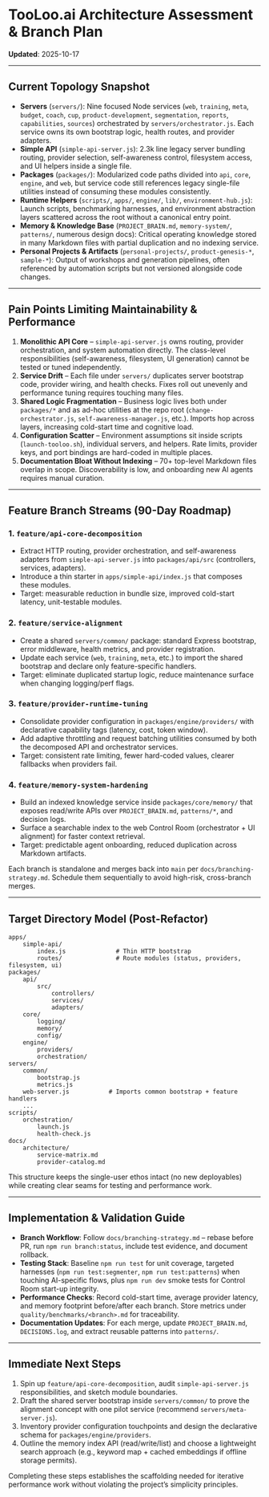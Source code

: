 # TooLoo.ai Architecture Assessment & Branch Plan

**Updated**: 2025-10-17

---

## Current Topology Snapshot

- **Servers** (`servers/`): Nine focused Node services (`web`, `training`, `meta`, `budget`, `coach`, `cup`, `product-development`, `segmentation`, `reports`, `capabilities`, `sources`) orchestrated by `servers/orchestrator.js`. Each service owns its own bootstrap logic, health routes, and provider adapters.
- **Simple API** (`simple-api-server.js`): 2.3k line legacy server bundling routing, provider selection, self-awareness control, filesystem access, and UI helpers inside a single file.
- **Packages** (`packages/`): Modularized code paths divided into `api`, `core`, `engine`, and `web`, but service code still references legacy single-file utilities instead of consuming these modules consistently.
- **Runtime Helpers** (`scripts/`, `apps/`, `engine/`, `lib/`, `environment-hub.js`): Launch scripts, benchmarking harnesses, and environment abstraction layers scattered across the root without a canonical entry point.
- **Memory & Knowledge Base** (`PROJECT_BRAIN.md`, `memory-system/`, `patterns/`, numerous design docs): Critical operating knowledge stored in many Markdown files with partial duplication and no indexing service.
- **Personal Projects & Artifacts** (`personal-projects/`, `product-genesis-*`, `sample-*`): Output of workshops and generation pipelines, often referenced by automation scripts but not versioned alongside code changes.

---

## Pain Points Limiting Maintainability & Performance

1. **Monolithic API Core** – `simple-api-server.js` owns routing, provider orchestration, and system automation directly. The class-level responsibilities (self-awareness, filesystem, UI generation) cannot be tested or tuned independently.
2. **Service Drift** – Each file under `servers/` duplicates server bootstrap code, provider wiring, and health checks. Fixes roll out unevenly and performance tuning requires touching many files.
3. **Shared Logic Fragmentation** – Business logic lives both under `packages/*` and as ad-hoc utilities at the repo root (`change-orchestrator.js`, `self-awareness-manager.js`, etc.). Imports hop across layers, increasing cold-start time and cognitive load.
4. **Configuration Scatter** – Environment assumptions sit inside scripts (`launch-tooloo.sh`), individual servers, and helpers. Rate limits, provider keys, and port bindings are hard-coded in multiple places.
5. **Documentation Bloat Without Indexing** – 70+ top-level Markdown files overlap in scope. Discoverability is low, and onboarding new AI agents requires manual curation.

---

## Feature Branch Streams (90-Day Roadmap)

### 1. `feature/api-core-decomposition`
- Extract HTTP routing, provider orchestration, and self-awareness adapters from `simple-api-server.js` into `packages/api/src` (controllers, services, adapters).
- Introduce a thin starter in `apps/simple-api/index.js` that composes these modules.
- Target: measurable reduction in bundle size, improved cold-start latency, unit-testable modules.

### 2. `feature/service-alignment`
- Create a shared `servers/common/` package: standard Express bootstrap, error middleware, health metrics, and provider registration.
- Update each service (`web`, `training`, `meta`, etc.) to import the shared bootstrap and declare only feature-specific handlers.
- Target: eliminate duplicated startup logic, reduce maintenance surface when changing logging/perf flags.

### 3. `feature/provider-runtime-tuning`
- Consolidate provider configuration in `packages/engine/providers/` with declarative capability tags (latency, cost, token window).
- Add adaptive throttling and request batching utilities consumed by both the decomposed API and orchestrator services.
- Target: consistent rate limiting, fewer hard-coded values, clearer fallbacks when providers fail.

### 4. `feature/memory-system-hardening`
- Build an indexed knowledge service inside `packages/core/memory/` that exposes read/write APIs over `PROJECT_BRAIN.md`, `patterns/*`, and decision logs.
- Surface a searchable index to the web Control Room (orchestrator + UI alignment) for faster context retrieval.
- Target: predictable agent onboarding, reduced duplication across Markdown artifacts.

Each branch is standalone and merges back into `main` per `docs/branching-strategy.md`. Schedule them sequentially to avoid high-risk, cross-branch merges.

---

## Target Directory Model (Post-Refactor)

```
apps/
	simple-api/
		index.js              # Thin HTTP bootstrap
		routes/               # Route modules (status, providers, filesystem, ui)
packages/
	api/
		src/
			controllers/
			services/
			adapters/
	core/
		logging/
		memory/
		config/
	engine/
		providers/
		orchestration/
servers/
	common/
		bootstrap.js
		metrics.js
	web-server.js           # Imports common bootstrap + feature handlers
	...
scripts/
	orchestration/
		launch.js
		health-check.js
docs/
	architecture/
		service-matrix.md
		provider-catalog.md
```

This structure keeps the single-user ethos intact (no new deployables) while creating clear seams for testing and performance work.

---

## Implementation & Validation Guide

- **Branch Workflow**: Follow `docs/branching-strategy.md` – rebase before PR, run `npm run branch:status`, include test evidence, and document rollback.
- **Testing Stack**: Baseline `npm run test` for unit coverage, targeted harnesses (`npm run test:segmenter`, `npm run test:patterns`) when touching AI-specific flows, plus `npm run dev` smoke tests for Control Room start-up integrity.
- **Performance Checks**: Record cold-start time, average provider latency, and memory footprint before/after each branch. Store metrics under `quality/benchmarks/<branch>.md` for traceability.
- **Documentation Updates**: For each merge, update `PROJECT_BRAIN.md`, `DECISIONS.log`, and extract reusable patterns into `patterns/`.

---

## Immediate Next Steps

1. Spin up `feature/api-core-decomposition`, audit `simple-api-server.js` responsibilities, and sketch module boundaries.
2. Draft the shared server bootstrap inside `servers/common/` to prove the alignment concept with one pilot service (recommend `servers/meta-server.js`).
3. Inventory provider configuration touchpoints and design the declarative schema for `packages/engine/providers`.
4. Outline the memory index API (read/write/list) and choose a lightweight search approach (e.g., keyword map + cached embeddings if offline storage permits).

Completing these steps establishes the scaffolding needed for iterative performance work without violating the project’s simplicity principles.

